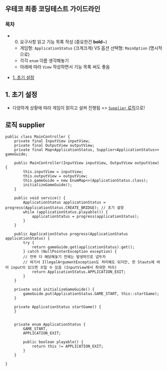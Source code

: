 ## 우테코 최종 코딩테스트 가이드라인

### 목차

-
    0. 요구사항 읽고 기능 목록 작성 (중요한건 **bold**~)

    - 게임형: `ApplicationStatus` (크게크게) VS 옵션 선택형: `MainOption` (명시적으로)
    - 각각 `enum` 이름 생각해놓기
    - 아래에 따라 `View` 작성하면서 기능 목록 써도 좋음
- [1. 초기 설정](#1.-초기-설정)

## 1. 초기 설정

- 다양하게 상황에 따라 게임이 얽히고 설켜 진행됨 => [`Supplier` 로직](#로직-supplier)으로!

## 로직 supplier

``` 
public class MainController {
    private final InputView inputView;
    private final OutputView outputView;
    private final Map<ApplicationStatus, Supplier<ApplicationStatus>> gameGuide;

    public MainController(InputView inputView, OutputView outputView) {
        this.inputView = inputView;
        this.outputView = outputView;
        this.gameGuide = new EnumMap<>(ApplicationStatus.class);
        initializeGameGuide();
    }

    public void service() {
        ApplicationStatus applicationStatus = progress(ApplicationStatus.CREATE_BRIDGE); // 초기 설정
        while (applicationStatus.playable()) {
            applicationStatus = progress(applicationStatus);
        }
    }

    public ApplicationStatus progress(ApplicationStatus applicationStatus) {
        try {
            return gameGuide.get(applicationStatus).get();
        } catch (NullPointerException exception) { 
        // 전부 다 해당해놓기 전에는 발생하므로 냅두자
        // 여기서 IllegalArgumentException도 처리해도 되지만, 한 Stauts에 여러 input이 있으면 꼬일 수 있음 (InputView에서 최대한 처리)
            return ApplicationStatus.APPLICATION_EXIT;
        }
    }

    private void initializeGameGuide() {
        gameGuide.put(ApplicationStatus.GAME_START, this::startGame);
    }

    private ApplicationStatus startGame() {
    }


    private enum ApplicationStatus {
        GAME_START,
        APPLICATION_EXIT;

        public boolean playable() {
            return this != APPLICATION_EXIT;
        }
    }

}
```